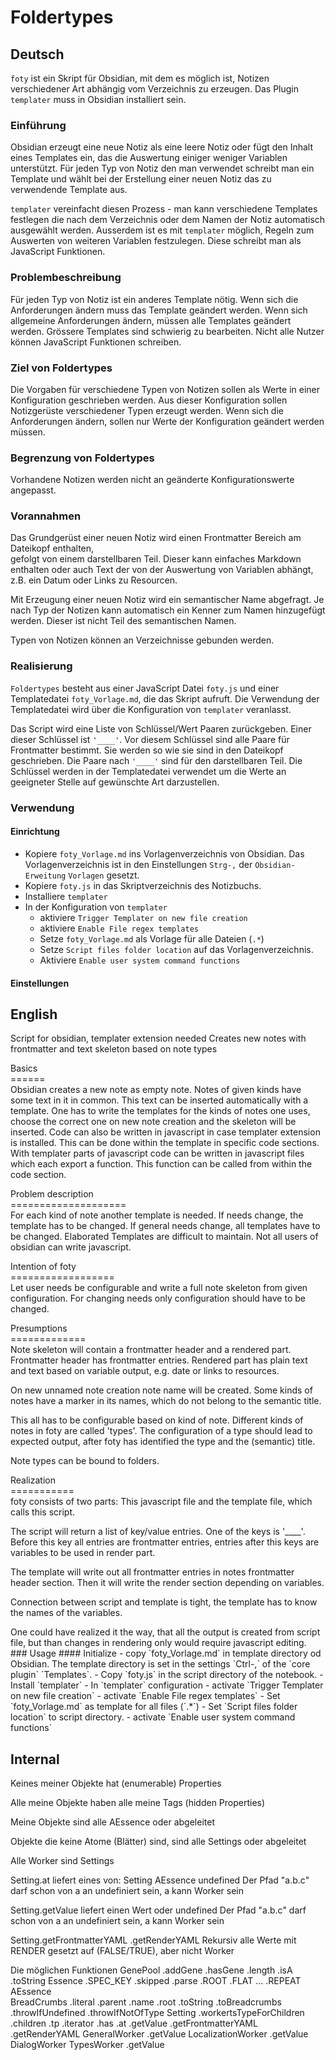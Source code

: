 # Foldertypes

## Deutsch
`foty` ist ein Skript für Obsidian, mit dem es möglich ist, Notizen verschiedener
Art abhängig vom Verzeichnis zu erzeugen. Das Plugin `templater` muss in Obsidian
installiert sein. 

### Einführung
Obsidian erzeugt eine neue Notiz als eine leere Notiz oder fügt den Inhalt eines
Templates ein, das die Auswertung einiger weniger Variablen unterstützt. Für
jeden Typ von Notiz den man verwendet schreibt man ein Template und wählt bei
der Erstellung einer neuen Notiz das zu verwendende Template aus.

`templater` vereinfacht diesen Prozess - man kann verschiedene Templates festlegen
die nach dem Verzeichnis oder dem Namen der Notiz automatisch ausgewählt werden.
Ausserdem ist es mit `templater` möglich, Regeln zum Auswerten von weiteren
Variablen festzulegen. Diese schreibt man als JavaScript Funktionen.

### Problembeschreibung
Für jeden Typ von Notiz ist ein anderes Template nötig. Wenn sich die Anforderungen
ändern muss das Template geändert werden. Wenn sich allgemeine Anforderungen
ändern, müssen alle Templates geändert werden. Grössere Templates sind schwierig
zu bearbeiten. Nicht alle Nutzer können JavaScript Funktionen schreiben.

### Ziel von Foldertypes
Die Vorgaben für verschiedene Typen von Notizen sollen als Werte in einer
Konfiguration geschrieben werden. Aus dieser Konfiguration sollen Notizgerüste
verschiedener Typen erzeugt werden. Wenn sich die Anforderungen ändern, sollen
nur Werte der Konfiguration geändert werden müssen.

### Begrenzung von Foldertypes
Vorhandene Notizen werden nicht an geänderte Konfigurationswerte angepasst.

### Vorannahmen
Das Grundgerüst einer neuen Notiz wird einen Frontmatter Bereich am Dateikopf enthalten,  
gefolgt von einem darstellbaren Teil. Dieser kann einfaches Markdown enthalten oder
auch Text der von der Auswertung von Variablen abhängt, z.B. ein Datum oder Links
zu Resourcen.

Mit Erzeugung einer neuen Notiz wird ein semantischer Name abgefragt. Je nach
Typ der Notizen kann automatisch ein Kenner zum Namen hinzugefügt werden. Dieser
ist nicht Teil des semantischen Namen.

Typen von Notizen können an Verzeichnisse gebunden werden.

### Realisierung
`Foldertypes` besteht aus einer JavaScript Datei `foty.js` und einer Templatedatei
`foty_Vorlage.md`, die das Skript aufruft. Die Verwendung der Templatedatei
wird über die Konfiguration von `templater` veranlasst.

Das Script wird eine Liste von Schlüssel/Wert Paaren zurückgeben. Einer dieser
Schlüssel ist `'____'`. Vor diesem Schlüssel sind alle Paare für Frontmatter
bestimmt. Sie werden so wie sie sind in den Dateikopf geschrieben. Die Paare nach
`'____'` sind für den darstellbaren Teil. Die Schlüssel werden in der Templatedatei
verwendet um die Werte an geeigneter Stelle auf gewünschte Art darzustellen.

### Verwendung
#### Einrichtung
- Kopiere `foty_Vorlage.md` ins Vorlagenverzeichnis von Obsidian. Das 
Vorlagenverzeichnis ist in den Einstellungen `Strg-,` der `Obsidian-Erweitung` 
`Vorlagen` gesetzt.
- Kopiere `foty.js` in das Skriptverzeichnis des Notizbuchs.
- Installiere `templater`
- In der  Konfiguration von `templater` 
  - aktiviere `Trigger Templater on new file creation`
  - aktiviere `Enable File regex templates`
  - Setze `foty_Vorlage.md` als Vorlage für alle Dateien (`.*`)
  - Setze `Script files folder location` auf das Vorlagenverzeichnis.
  - Aktiviere `Enable user system command functions` 
#### Einstellungen


## English
Script for obsidian, templater extension needed
Creates new notes with frontmatter and text skeleton based on note types
 <p>
Basics<br>
======<br>
Obsidian creates a new note as empty note.
Notes of given kinds have some text in it in common. This text can be
inserted automatically with a template. One has to write the templates
for the kinds of notes one uses, choose the correct one on new note
creation and the skeleton will be inserted.
Code can also be written in javascript in case templater extension is
installed. This can be done within the template in specific code sections.
With templater parts of javascript code can be written in javascript files
which each export a function. This function can be called from within the
code section.
 <p>
Problem description<br>
====================<br>
For each kind of note another template is needed. If needs change, the
template has to be changed. If general needs change, all templates have
to be changed. Elaborated Templates are difficult to maintain. Not all
users of obsidian can write javascript.
 <p>
Intention of foty<br>
==================<br>
Let user needs be configurable and write a full note skeleton from given
configuration.
For changing needs only configuration should have to be changed.
 <p>
Presumptions<br>
=============<br>
Note skeleton will contain a frontmatter header and a rendered part.
Frontmatter header has frontmatter entries. Rendered part has plain text
and text based on variable output, e.g. date or links to resources.
 <p>
On new unnamed note creation note name will be created. Some kinds of
notes have a marker in its names, which do not belong to the semantic
title.
 <p>
This all has to be configurable based on kind of note. Different kinds
of notes in foty are called 'types'. The configuration of a type should
lead to expected output, after foty has identified the type and the
(semantic) title.
 <p>
Note types can be bound to folders.
 <p>
Realization<br>
===========<br>
foty consists of two parts: This javascript file and the template file,
which calls this script.
 <p>
The script will return a list of key/value entries. One of the keys
is '____'. Before this key all entries are frontmatter entries, entries
after this keys are variables to be used in render part.
 <p>
The template will write out all frontmatter entries in notes frontmatter
header section. Then it will write the render section depending on
variables.
 <p>
Connection between script and template is tight, the template has to know
the names of the variables.
 <p>
One could have realized it the way, that all the output is created from
script file, but than changes in rendering only would require javascript
editing.
### Usage
#### Initialize
- copy `foty_Vorlage.md` in template directory od Obsidian. The template 
directory is set in the settings `Ctrl-,` of the `core plugin` `Templates`.
- Copy `foty.js` in the script directory of the notebook.
- Install `templater`
- In  `templater` configuration 
  - activate `Trigger Templater on new file creation`
  - activate `Enable File regex templates`
  - Set `foty_Vorlage.md` as template for all files (`.*`)
  - Set `Script files folder location` to script directory.
  - activate `Enable user system command functions` 


## Internal
Keines meiner Objekte hat (enumerable) Properties

Alle meine Objekte haben alle meine Tags (hidden Properties)

Meine Objekte sind alle AEssence oder abgeleitet

Objekte die keine Atome (Blätter) sind, sind alle Settings oder abgeleitet

Alle Worker sind Settings

Setting.at liefert eines von: Setting AEssence undefined
    Der Pfad "a.b.c" darf schon von a an undefiniert sein, a kann Worker sein

Setting.getValue liefert einen Wert oder undefined
    Der Pfad "a.b.c" darf schon von a an undefiniert sein, a kann Worker sein

Setting.getFrontmatterYAML .getRenderYAML
    Rekursiv alle Werte mit RENDER gesetzt auf (FALSE/TRUE), aber nicht Worker


Die möglichen Funktionen
GenePool      .addGene .hasGene .length .isA .toString
Essence       .SPEC_KEY .skipped .parse 
              .ROOT
              .FLAT
              ...
              .REPEAT
AEssence      
BreadCrumbs   .literal .parent .name .root .toString .toBreadcrumbs .throwIfUndefined .throwIfNotOfType
Setting       .workertsTypeForChildren
              .children
              .tp
              .iterator
              .has
              .at
              .getValue
              .getFrontmatterYAML
              .getRenderYAML
GeneralWorker      .getValue
LocalizationWorker .getValue
DialogWorker
TypesWorker   .getValue


